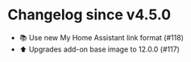 # Changelog since v4.5.0
- 📚 Use new My Home Assistant link format (#118) 
- ⬆️ Upgrades add-on base image to 12.0.0 (#117) 
